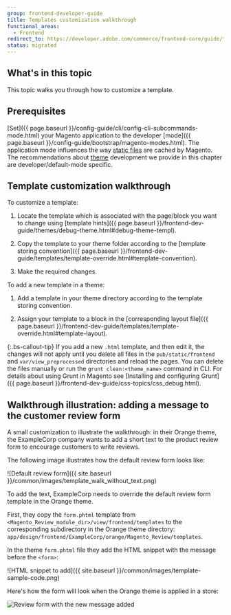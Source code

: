 ```yaml
---
group: frontend-developer-guide
title: Templates customization walkthrough
functional_areas:
  - Frontend
redirect_to: https://developer.adobe.com/commerce/frontend-core/guide/templates/walkthrough/
status: migrated
---
```


## What's in this topic

This topic walks you through how to customize a template.

## Prerequisites

[Set]({{ page.baseurl }}/config-guide/cli/config-cli-subcommands-mode.html) your Magento application to the developer [mode]({{ page.baseurl }}/config-guide/bootstrap/magento-modes.html). The application mode influences the way [static files](https://glossary.magento.com/static-files) are cached by Magento. The recommendations about [theme](https://glossary.magento.com/theme) development we provide in this chapter are developer/default-mode specific.

## Template customization walkthrough

To customize a template:

1. Locate the template which is associated with the page/block you want to change using [template hints]({{ page.baseurl }}/frontend-dev-guide/themes/debug-theme.html#debug-theme-templ).

1. Copy the template to your theme folder according to the [template storing convention]({{ page.baseurl }}/frontend-dev-guide/templates/template-override.html#template-convention).

1. Make the required changes.

To add a new template in a theme:

1. Add a template in your theme directory according to the template storing convention.

1. Assign your template to a block in the [corresponding layout file]({{ page.baseurl }}/frontend-dev-guide/templates/template-override.html#template-layout).

{:.bs-callout-tip}
If you add a new `.html` template, and then edit it, the changes will not apply until you delete all files in the `pub/static/frontend` and `var/view_preprocessed` directories and reload the pages. You can delete the files manually or run the `grunt clean:<theme_name>` command in CLI. For details about using Grunt in Magento see [Installing and configuring Grunt]({{ page.baseurl }}/frontend-dev-guide/css-topics/css_debug.html).

## Walkthrough illustration: adding a message to the customer review form

A small customization to illustrate the walkthrough: in their Orange theme, the ExampleCorp company wants to add a short text to the product review form to encourage customers to write reviews.

The following image illustrates how the default review form looks like:

![Default review form]({{ site.baseurl }}/common/images/template_walk_without_text.png)

To add the text, ExampleCorp needs to override the default review form template in the Orange theme.

First, they copy the `form.phtml` template from `<Magento_Review_module_dir>/view/frontend/templates` to the corresponding subdirectory in the Orange theme directory: `app/design/frontend/ExampleCorp/orange/Magento_Review/templates`.

In the theme `form.phtml` file they add the HTML snippet with the message before the `<form>`:

![HTML snippet to add]({{ site.baseurl }}/common/images/template-sample-code.png)

Here's how the form will look when the Orange theme is applied in a store:

![Review form with the new message added]({{site.baseurl}}/common/images/template_with_text.png)

